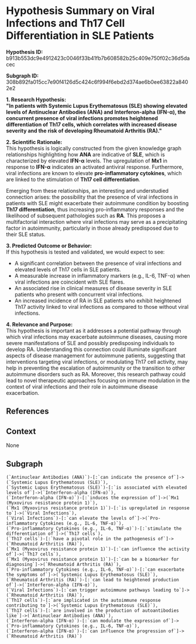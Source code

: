 
# Hypothesis Summary on Viral Infections and Th17 Cell Differentiation in SLE Patients

**Hypothesis ID:** b913b553dc9e4912423c0046f33b41fb7b608582b25c409e750f02c36d5dacec

**Subgraph ID:** 308b892fa015cc7e90f4126d5c424c6f994f6ebd2d374ae6b0ee63822a8402e2

**1. Research Hypothesis:**  
**"In patients with Systemic Lupus Erythematosus (SLE) showing elevated levels of Antinuclear Antibodies (ANA) and Interferon-alpha (IFN-α), the concurrent presence of viral infections promotes heightened differentiation of Th17 cells, which correlates with increased disease severity and the risk of developing Rheumatoid Arthritis (RA)."**

**2. Scientific Rationale:**  
This hypothesis is logically constructed from the given knowledge graph relationships highlighting how **ANA** are indicative of **SLE**, which is characterized by elevated **IFN-α** levels. The upregulation of **Mx1** in response to **IFN-α** indicates an activated antiviral response. Furthermore, viral infections are known to elevate **pro-inflammatory cytokines**, which are linked to the stimulation of **Th17 cell differentiation**. 

Emerging from these relationships, an interesting and understudied connection arises: the possibility that the presence of viral infections in patients with SLE might exacerbate their autoimmune condition by boosting **Th17 differentiation**, thus increasing pro-inflammatory responses and the likelihood of subsequent pathologies such as **RA**. This proposes a multifactorial interaction where viral infections may serve as a precipitating factor in autoimmunity, particularly in those already predisposed due to their SLE status.

**3. Predicted Outcome or Behavior:**  
If this hypothesis is tested and validated, we would expect to see: 
- A significant correlation between the presence of viral infections and elevated levels of Th17 cells in SLE patients.
- A measurable increase in inflammatory markers (e.g., IL-6, TNF-α) when viral infections are coincident with SLE flares.
- An associated rise in clinical measures of disease severity in SLE patients who present with concurrent viral infections.
- An increased incidence of RA in SLE patients who exhibit heightened Th17 activity linked to viral infections as compared to those without viral infections.

**4. Relevance and Purpose:**  
This hypothesis is important as it addresses a potential pathway through which viral infections may exacerbate autoimmune diseases, causing more severe manifestations of SLE and possibly predisposing individuals to develop RA. Understanding this connection could illuminate significant aspects of disease management for autoimmune patients, suggesting that interventions targeting viral infections, or modulating Th17 cell activity, may help in preventing the escalation of autoimmunity or the transition to other autoimmune disorders such as RA. Moreover, this research pathway could lead to novel therapeutic approaches focusing on immune modulation in the context of viral infections and their role in autoimmune disease exacerbation.

## References


## Context
None

## Subgraph
```
(`Antinuclear Antibodies (ANA)`)-[:`can indicate the presence of`]->(`Systemic Lupus Erythematosus (SLE)`),
(`Systemic Lupus Erythematosus (SLE)`)-[:`is associated with elevated levels of`]->(`Interferon-alpha (IFN-α)`),
(`Interferon-alpha (IFN-α)`)-[:`induces the expression of`]->(`Mx1 (Myxovirus resistance protein 1)`),
(`Mx1 (Myxovirus resistance protein 1)`)-[:`is upregulated in response to`]->(`Viral Infections`),
(`Viral Infections`)-[:`can elevate the levels of`]->(`Pro-inflammatory Cytokines (e.g., IL-6, TNF-α)`),
(`Pro-inflammatory Cytokines (e.g., IL-6, TNF-α)`)-[:`stimulate the differentiation of`]->(`Th17 cells`),
(`Th17 cells`)-[:`have a pivotal role in the pathogenesis of`]->(`Rheumatoid Arthritis (RA)`),
(`Mx1 (Myxovirus resistance protein 1)`)-[:`can influence the activity of`]->(`Th17 cells`),
(`Mx1 (Myxovirus resistance protein 1)`)-[:`can be a biomarker for diagnosing`]->(`Rheumatoid Arthritis (RA)`),
(`Pro-inflammatory Cytokines (e.g., IL-6, TNF-α)`)-[:`can exacerbate the symptoms of`]->(`Systemic Lupus Erythematosus (SLE)`),
(`Rheumatoid Arthritis (RA)`)-[:`can lead to heightened production of`]->(`Interferon-alpha (IFN-α)`),
(`Viral Infections`)-[:`can trigger autoimmune pathways leading to`]->(`Rheumatoid Arthritis (RA)`),
(`Th17 cells`)-[:`are implicated in the autoimmune response contributing to`]->(`Systemic Lupus Erythematosus (SLE)`),
(`Th17 cells`)-[:`are involved in the production of autoantibodies like`]->(`Antinuclear Antibodies (ANA)`),
(`Interferon-alpha (IFN-α)`)-[:`can modulate the expression of`]->(`Pro-inflammatory Cytokines (e.g., IL-6, TNF-α)`),
(`Interferon-alpha (IFN-α)`)-[:`can influence the progression of`]->(`Rheumatoid Arthritis (RA)`)
```
